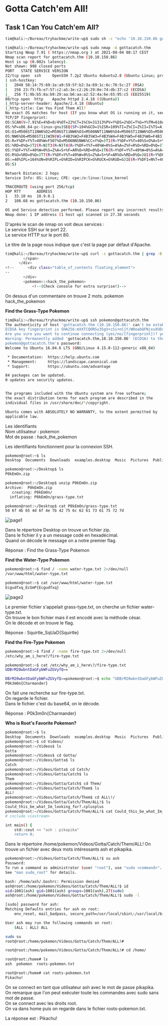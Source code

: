 # Gotta Catch'em All! #

## Task 1 Can You Catch'em All? ##

```bash
tim@kali:~/Bureau/tryhackme/write-up$ sudo sh -c "echo '10.10.150.86 gottacatch.thm' >> /etc/hosts"

tim@kali:~/Bureau/tryhackme/write-up$ sudo nmap -A gottacatch.thm
Starting Nmap 7.91 ( https://nmap.org ) at 2021-08-04 08:17 CEST
Nmap scan report for gottacatch.thm (10.10.150.86)
Host is up (0.082s latency).
Not shown: 998 closed ports
PORT   STATE SERVICE VERSION
22/tcp open  ssh     OpenSSH 7.2p2 Ubuntu 4ubuntu2.8 (Ubuntu Linux; protocol 2.0)
| ssh-hostkey: 
|   2048 58:14:75:69:1e:a9:59:5f:b2:3a:69:1c:6c:78:5c:27 (RSA)
|   256 23:f5:fb:e7:57:c2:a5:3e:c2:26:29:0e:74:db:37:c2 (ECDSA)
|_  256 f1:9b:b5:8a:b9:29:aa:b6:aa:a2:52:4a:6e:65:95:c5 (ED25519)
80/tcp open  http    Apache httpd 2.4.18 ((Ubuntu))
|_http-server-header: Apache/2.4.18 (Ubuntu)
|_http-title: Can You Find Them All?
No exact OS matches for host (If you know what OS is running on it, see https://nmap.org/submit/ ).
TCP/IP fingerprint:
OS:SCAN(V=7.91%E=4%D=8/4%OT=22%CT=1%CU=31313%PV=Y%DS=2%DC=T%G=Y%TM=610A3100
OS:%P=x86_64-pc-linux-gnu)SEQ(SP=104%GCD=1%ISR=109%TI=Z%CI=Z%II=I%TS=A)OPS(
OS:O1=M506ST11NW6%O2=M506ST11NW6%O3=M506NNT11NW6%O4=M506ST11NW6%O5=M506ST11
OS:NW6%O6=M506ST11)WIN(W1=F4B3%W2=F4B3%W3=F4B3%W4=F4B3%W5=F4B3%W6=F4B3)ECN(
OS:R=Y%DF=Y%T=40%W=F507%O=M506NNSNW6%CC=Y%Q=)T1(R=Y%DF=Y%T=40%S=O%A=S+%F=AS
OS:%RD=0%Q=)T2(R=N)T3(R=N)T4(R=Y%DF=Y%T=40%W=0%S=A%A=Z%F=R%O=%RD=0%Q=)T5(R=
OS:Y%DF=Y%T=40%W=0%S=Z%A=S+%F=AR%O=%RD=0%Q=)T6(R=Y%DF=Y%T=40%W=0%S=A%A=Z%F=
OS:R%O=%RD=0%Q=)T7(R=Y%DF=Y%T=40%W=0%S=Z%A=S+%F=AR%O=%RD=0%Q=)U1(R=Y%DF=N%T
OS:=40%IPL=164%UN=0%RIPL=G%RID=G%RIPCK=G%RUCK=G%RUD=G)IE(R=Y%DFI=N%T=40%CD=
OS:S)

Network Distance: 2 hops
Service Info: OS: Linux; CPE: cpe:/o:linux:linux_kernel

TRACEROUTE (using port 256/tcp)
HOP RTT       ADDRESS
1   33.10 ms  10.9.0.1
2   108.68 ms gottacatch.thm (10.10.150.86)

OS and Service detection performed. Please report any incorrect results at https://nmap.org/submit/ .
Nmap done: 1 IP address (1 host up) scanned in 27.38 seconds
```

D'après le scan de nmap on voit deux services :     
Le service SSH sur le port 22.         
Le service HTTP sur le port 80.           

Le titre de la page nous indique que c'est la page par défaut d'Apache.         

```bash
tim@kali:~/Bureau/tryhackme/write-up$ curl -s gottacatch.thm | grep -B 2 -F '<!--'
        </span>
      </div>
<!--      <div class="table_of_contents floating_element">
--
        </div>
        <pokemon>:<hack_the_pokemon>
        	<!--(Check console for extra surprise!)-->
```

On dessus d'un commentaire on trouve 2 mots.
pokemon
hack_the_pokemon

**Find the Grass-Type Pokemon**

```bash
tim@kali:~/Bureau/tryhackme/write-up$ ssh pokemon@gottacatch.thm
The authenticity of host 'gottacatch.thm (10.10.150.86)' can't be established.
ECDSA key fingerprint is SHA256:mXXTCQORSu35gV+cSi+nCjY/W0oabQFNjxuXUDrsUHI.
Are you sure you want to continue connecting (yes/no/[fingerprint])? yes
Warning: Permanently added 'gottacatch.thm,10.10.150.86' (ECDSA) to the list of known hosts.
pokemon@gottacatch.thm's password: 
Welcome to Ubuntu 16.04.6 LTS (GNU/Linux 4.15.0-112-generic x86_64)

 * Documentation:  https://help.ubuntu.com
 * Management:     https://landscape.canonical.com
 * Support:        https://ubuntu.com/advantage

84 packages can be updated.
0 updates are security updates.


The programs included with the Ubuntu system are free software;
the exact distribution terms for each program are described in the
individual files in /usr/share/doc/*/copyright.

Ubuntu comes with ABSOLUTELY NO WARRANTY, to the extent permitted by
applicable law.

```

Les identifiants          
Nom utilisateur : pokemon      
Mot de passe : hack_the_pokemon       

Les identifiants fonctionnent pour la connexion SSH.   

```bash
pokemon@root:~$ ls
Desktop  Documents  Downloads  examples.desktop  Music  Pictures  Public  Templates  Videos

pokemon@root:~/Desktop$ ls
P0kEmOn.zip

pokemon@root:~/Desktop$ unzip P0kEmOn.zip 
Archive:  P0kEmOn.zip
   creating: P0kEmOn/
  inflating: P0kEmOn/grass-type.txt  

pokemon@root:~/Desktop$ cat P0kEmOn/grass-type.txt 
50 6f 4b 65 4d 6f 4e 7b 42 75 6c 62 61 73 61 75 72 7d

```

![page1](./Task1-01.png)

Dans le répertoire Desktop on trouve un fichier zip.        
Dans le fichier il y a un message codé en hexadécimal.       
Quand on décode le message on a notre premier flag.    

Réponse : Find the Grass-Type Pokemon   

**Find the Water-Type Pokemon**

```bash
pokemon@root:~$ find / -name water-type.txt 2>/dev/null
/var/www/html/water-type.txt

pokemon@root:~$ cat /var/www/html/water-type.txt 
Ecgudfxq_EcGmP{Ecgudfxq}
```

![page2](./Task1-02.png)

Le premier fichier s'appelait grass-type.txt, on cherche un fichier water-type.txt.     
On trouve le bon fichier mais il est encodé avec la méthode césar.  
On le décode et on trouve le flag.    

Réponse : Squirtle_SqUaD{Squirtle}   

**Find the Fire-Type Pokemon**

```bash
pokemon@root:~$ find / -name fire-type.txt 2>/dev/null
/etc/why_am_i_here?/fire-type.txt

pokemon@root:~$ cat /etc/why_am_i_here\?/fire-type.txt 
UDBrM20wbntDaGFybWFuZGVyfQ==

DBrM20wbntDaGFybWFuZGVyfQ==pokemon@root:~$ echo "UDBrM20wbntDaGFybWFuZGVyfQ==" | base64 -d
P0k3m0n{Charmander}
```

On fait une recherche sur fire-type.txt.       
On regarde le fichier.    
Dans le fichier c'est du base64, on le décode.   

Réponse : P0k3m0n{Charmander}       

**Who is Root's Favorite Pokemon?**

```bash
pokemon@root:~$ ls
Desktop  Documents  Downloads  examples.desktop  Music  Pictures  Public  Templates  Videos
pokemon@root:~$ cd Videos/
pokemon@root:~/Videos$ ls
Gotta
pokemon@root:~/Videos$ cd Gotta/
pokemon@root:~/Videos/Gotta$ ls
Catch
pokemon@root:~/Videos/Gotta$ cd Catch/
pokemon@root:~/Videos/Gotta/Catch$ ls
Them
pokemon@root:~/Videos/Gotta/Catch$ cd Them/
pokemon@root:~/Videos/Gotta/Catch/Them$ ls
ALL!
pokemon@root:~/Videos/Gotta/Catch/Them$ cd ALL\!/
pokemon@root:~/Videos/Gotta/Catch/Them/ALL!$ ls
Could_this_be_what_Im_looking_for?.cplusplus
pokemon@root:~/Videos/Gotta/Catch/Them/ALL!$ cat Could_this_be_what_Im_looking_for\?.cplusplus 
# include <iostream>

int main() {
	std::cout << "ash : pikapika"
	return 0;

```

Dans le répertoire \/home\/pokemon\/Videos\/Gotta\/Catch\/Them\/ALL!
On trouve un fichier avec deux mots intéressants ash et pikapika.    

```bash
pokemon@root:~/Videos/Gotta/Catch/Them/ALL!$ su ash
Password: 
To run a command as administrator (user "root"), use "sudo <command>".
See "man sudo_root" for details.

bash: /home/ash/.bashrc: Permission denied
ash@root:/home/pokemon/Videos/Gotta/Catch/Them/ALL!$ id
uid=1001(ash) gid=1001(ash) groups=1001(ash),27(sudo)
ash@root:/home/pokemon/Videos/Gotta/Catch/Them/ALL!$ sudo -l

[sudo] password for ash: 
Matching Defaults entries for ash on root:
    env_reset, mail_badpass, secure_path=/usr/local/sbin\:/usr/local/bin\:/usr/sbin\:/usr/bin\:/sbin\:/bin\:/snap/bin

User ash may run the following commands on root:
    (ALL : ALL) ALL

sudo su
root@root:/home/pokemon/Videos/Gotta/Catch/Them/ALL!#

root@root:/home/pokemon/Videos/Gotta/Catch/Them/ALL!# cd /home/

root@root:/home# ls
ash  pokemon  roots-pokemon.txt

root@root:/home# cat roots-pokemon.txt 
Pikachu!
```

On se connect en tant que utilisateur ash avec le mot de passe pikapika.   
On remarque que l'on peut exécuter toute les commandes avec sudo sans mot de passe.   
On se connect avec les droits root.    
On va dans home puis on regarde dans le fichier roots-pokemon.txt.    

La réponse est : Pikachu!     
